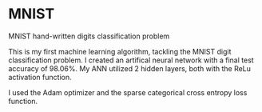 # MNIST
MNIST hand-written digits classification problem

This is my first machine learning algorithm, tackling the MNIST digit classification problem.
I created an artifical neural network with a final test accuracy of 98.06%. My ANN utilized 2 hidden layers, both with the ReLu activation function.

I used the Adam optimizer and the sparse categorical cross entropy loss function.
